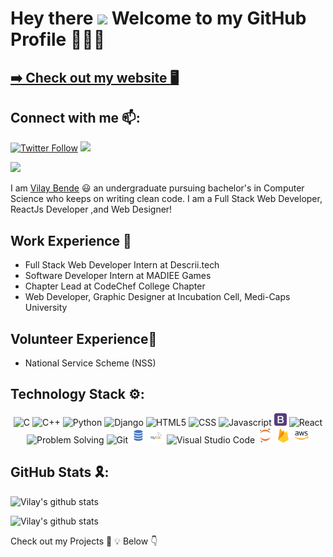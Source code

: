# Hey there <img src="https://media.giphy.com/media/hvRJCLFzcasrR4ia7z/giphy.gif" width="30px"> Welcome to my GitHub Profile 🙋🏻‍♂️

## <p><a href="https://vilay1702.github.io/portfolio/">➡️ Check out my website 🖥️</a></p>

## Connect with me 📫:
[![Twitter Follow](https://img.shields.io/twitter/follow/bendevilay.svg?style=social)](https://twitter.com/bendevilay)
<a href="https://www.linkedin.com/in/vilaybende//"><img src="https://img.shields.io/badge/linkedin-%230077B5.svg?&style=for-the-badge&logo=linkedin&logoColor=white" height=25></a> 

<a href="https://www.instagram.com/_vilay.b_/"><img src="https://img.shields.io/badge/instagram-%23E4405F.svg?&style=for-the-badge&logo=instagram&logoColor=white" height=25></a>
<!-- <a href="https://www.facebook.com/vedansh.paliwal.5"><img src="https://img.shields.io/badge/facebook-%231DA1F2.svg?&style=for-the-badge&logo=facebook&logoColor=white" height=25></a>  -->

I am <a href="https://vilay1702.github.io/portfolio/">Vilay Bende</a> 😃 an undergraduate pursuing bachelor's in Computer Science who keeps on writing clean code. I am a Full Stack Web Developer, ReactJs Developer ,and Web Designer!

## Work Experience 👔
* Full Stack Web Developer Intern at Descrii.tech
* Software Developer Intern at MADIEE Games
* Chapter Lead at CodeChef College Chapter
* Web Developer, Graphic Designer at Incubation Cell, Medi-Caps University


## Volunteer Experience🌱


* National Service Scheme (NSS)


## Technology Stack ⚙:

<p align="center">
  <img title="C" height="25" src="https://github.com/zumrudu-anka/zumrudu-anka/blob/master/images/c.svg">
  <img title="C++" height="25" src="https://github.com/zumrudu-anka/zumrudu-anka/blob/master/images/cpp.svg">
  <img title="Python" height="25" src="https://github.com/zumrudu-anka/zumrudu-anka/blob/master/images/python-original.svg">
  <img title="Django" height="25" src="https://github.com/zumrudu-anka/zumrudu-anka/blob/master/images/django.png">
  <img title="HTML5" height="25" src="https://github.com/zumrudu-anka/zumrudu-anka/blob/master/images/html5.svg">
  <img title="CSS" height="25" src="https://github.com/zumrudu-anka/zumrudu-anka/blob/master/images/css.svg">
  <img title="Javascript" height="20" src="https://github.com/zumrudu-anka/zumrudu-anka/blob/master/images/javascript.svg">
  <img height="20" src="https://raw.githubusercontent.com/github/explore/80688e429a7d4ef2fca1e82350fe8e3517d3494d/topics/bootstrap/bootstrap.png">
  <img title="React" height="25" src="https://github.com/zumrudu-anka/zumrudu-anka/blob/master/images/react-original.svg">
  <img title="Problem Solving" height="25" src="https://github.com/zumrudu-anka/zumrudu-anka/blob/master/images/problemSolving.png">
  <img title="Git" height="25" src="https://github.com/zumrudu-anka/zumrudu-anka/blob/master/images/git-original.svg">
  <img height="25" src="https://raw.githubusercontent.com/github/explore/80688e429a7d4ef2fca1e82350fe8e3517d3494d/topics/sql/sql.png">
  <img height="25" src="https://raw.githubusercontent.com/github/explore/80688e429a7d4ef2fca1e82350fe8e3517d3494d/topics/mysql/mysql.png">
  <img title="Visual Studio Code" height="25" src="https://github.com/zumrudu-anka/zumrudu-anka/blob/master/images/vscode.png">
  <img height="25" src="https://raw.githubusercontent.com/github/explore/80688e429a7d4ef2fca1e82350fe8e3517d3494d/topics/jupyter-notebook/jupyter-notebook.png">
  <img height="25" src="https://raw.githubusercontent.com/github/explore/80688e429a7d4ef2fca1e82350fe8e3517d3494d/topics/firebase/firebase.png">
  <img height="25" src="https://raw.githubusercontent.com/github/explore/80688e429a7d4ef2fca1e82350fe8e3517d3494d/topics/aws/aws.png">
  

## GitHub Stats 🎗️:
![Vilay's github stats](https://github-readme-stats.vercel.app/api?username=vilay1702&show_icons=true&theme=radical)
  
![Vilay's github stats](https://github-readme-streak-stats.herokuapp.com/?user=vilay1702)
  
Check out my Projects 🐾 💡 Below 👇
